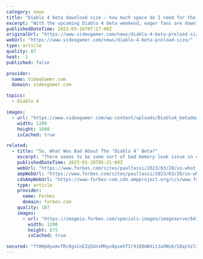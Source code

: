 ```yaml
---
category: news
title: "Diablo 4 beta download size – how much space do I need for the beta?"
excerpt: "With the upcoming Diablo 4 beta weekend, eager fans are downloading the client now in the hope of being able to play as soon as the gates of the RPG open up. Traditionally, Diablo games have been on ..."
publishedDateTime: 2023-03-16T07:27:00Z
originalUrl: "https://www.videogamer.com/news/diablo-4-beta-preload-size/"
webUrl: "https://www.videogamer.com/news/diablo-4-beta-preload-size/"
type: article
quality: 87
heat: -1
published: false

provider:
  name: VideoGamer.com
  domain: videogamer.com

topics:
  - Diablo 4

images:
  - url: "https://www.videogamer.com/wp-content/uploads/Diablo4_betadownloadscreen.jpg"
    width: 1200
    height: 1080
    isCached: true

related:
  - title: "So, What Was Bad About The ‘Diablo 4’ Beta?"
    excerpt: "There seems to be some sort of bad memory leak issue in certain instances that can really become problematic in time, if not kill the game outright. On top of that, even without running out of memory ..."
    publishedDateTime: 2023-03-20T05:21:00Z
    webUrl: "https://www.forbes.com/sites/paultassi/2023/03/20/so-what-was-bad-about-the-diablo-4-beta/"
    ampWebUrl: "https://www.forbes.com/sites/paultassi/2023/03/20/so-what-was-bad-about-the-diablo-4-beta/amp/"
    cdnAmpWebUrl: "https://www-forbes-com.cdn.ampproject.org/c/s/www.forbes.com/sites/paultassi/2023/03/20/so-what-was-bad-about-the-diablo-4-beta/amp/"
    type: article
    provider:
      name: Forbes
      domain: forbes.com
    quality: 107
    images:
      - url: "https://imageio.forbes.com/specials-images/imageserve/6416686c3560f7351e7ffb6e/0x0.jpg?format=jpg&width=1200"
        width: 1200
        height: 675
        isCached: true

secured: "ftHHp8yxmvfRc8gsCnEZq5UnsMHyx8psehTIr91OQmBXitJa9Ns6/S8qcVzl3zpuLXvuxJzH/U8UTyumPQBJM6/Woqd8JXcc9fVUEkxZ+Ordjx+X9XCN5jL+ObUTHzzj2ALMGMQTfxadmvJIpVYY6g4n0HWDstDzNRKk8/RDglStk+Q6s6GURQXggmtes9Y8nRr8T9U6H/IULNOZLGFGZTfga6aqprQDO2WXkpuDSWix8yf/TQdyW1mTV1QXUFF8Mg5egJFPTohqBolaWUYIO/njgRHuMRE0c9TAMOY1y5ptMzAOFCEF6oaY0GIiaINQlWA/XrlHMDdNT4QaQQ6VLONZxpV5MGsOz40E9QOa8ig=;s627xpIrVT4u3fBrfOxndg=="
---
```


